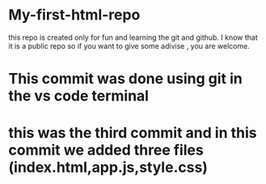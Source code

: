 # My-first-html-repo
this repo is created only for fun and learning the git and github. 
I know that it is a public repo so if you want to give some adivise , you are welcome.


# This commit was done using git in the vs code terminal 
# this was the third commit and in this commit we added three files (index.html,app.js,style.css)

